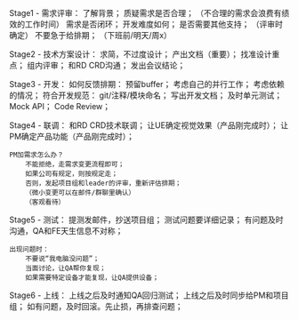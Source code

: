 Stage1 - 需求评审：
    了解背景；
    质疑需求是否合理；
    （不合理的需求会浪费有绩效的工作时间）
    需求是否闭环；
    开发难度如何；
    是否需要其他支持；
    （评审时确定）
    不要急于给排期；
    （下班前/明天/周x）

Stage2 - 技术方案设计：
    求简，不过度设计；
    产出文档（重要）；
    找准设计重点；
    组内评审；
    和RD CRD沟通；
    发出会议结论；

Stage3 - 开发：
    如何反馈排期：
        预留buffer；
        考虑自己的并行工作；
        考虑依赖的情况；
    符合开发规范：
        git/注释/模块命名；
    写出开发文档；
    及时单元测试；
    Mock API；
    Code Review；

Stage4 - 联调：
    和RD CRD技术联调；
    让UE确定视觉效果（产品刚完成时）；
    让PM确定产品功能（产品刚完成时）；

    PM加需求怎么办？
        不能拒绝，走需求变更流程即可；
        如果公司有规定，则按规定走；
        否则，发起项目组和leader的评审，重新评估排期；
        （微小变更可以在邮件/群聊里确认）
        （客观看待）

Stage5 - 测试：
    提测发邮件，抄送项目组；
    测试问题要详细记录；
    有问题及时沟通，QA和FE天生信息不对称；

    出现问题时：
        不要说“我电脑没问题”；
        当面讨论，让QA帮你复现；
        如果需要特定设备才能复现，让QA提供设备；

Stage6 - 上线：
    上线之后及时通知QA回归测试；
    上线之后及时同步给PM和项目组；
    如有问题，及时回滚。先止损，再排查问题；
